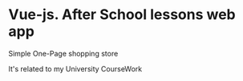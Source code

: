 # Vue-js. After School lessons web app
Simple One-Page shopping store 

It's related to my University CourseWork